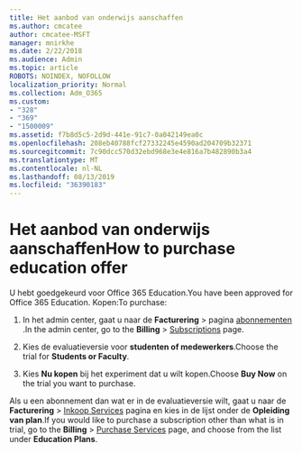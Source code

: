 ```yaml
---
title: Het aanbod van onderwijs aanschaffen
ms.author: cmcatee
author: cmcatee-MSFT
manager: mnirkhe
ms.date: 2/22/2018
ms.audience: Admin
ms.topic: article
ROBOTS: NOINDEX, NOFOLLOW
localization_priority: Normal
ms.collection: Adm_O365
ms.custom:
- "328"
- "369"
- "1500009"
ms.assetid: f7b8d5c5-2d9d-441e-91c7-0a042149ea0c
ms.openlocfilehash: 208eb40788fcf27332245e4590ad204709b32371
ms.sourcegitcommit: 7c90dcc570d32ebd968e3e4e816a7b482890b3a4
ms.translationtype: MT
ms.contentlocale: nl-NL
ms.lasthandoff: 08/13/2019
ms.locfileid: "36390183"
---
```

# <a name="how-to-purchase-education-offer"></a><span data-ttu-id="0b25e-102">Het aanbod van onderwijs aanschaffen</span><span class="sxs-lookup"><span data-stu-id="0b25e-102">How to purchase education offer</span></span>

<span data-ttu-id="0b25e-103">U hebt goedgekeurd voor Office 365 Education.</span><span class="sxs-lookup"><span data-stu-id="0b25e-103">You have been approved for Office 365 Education.</span></span> <span data-ttu-id="0b25e-104">Kopen:</span><span class="sxs-lookup"><span data-stu-id="0b25e-104">To purchase:</span></span>
  
1. <span data-ttu-id="0b25e-105">In het admin center, gaat u naar de **Facturering** \> pagina [abonnementen](https://go.microsoft.com/fwlink/p/?linkid=842054) .</span><span class="sxs-lookup"><span data-stu-id="0b25e-105">In the admin center, go to the **Billing** \> [Subscriptions](https://go.microsoft.com/fwlink/p/?linkid=842054) page.</span></span>

2. <span data-ttu-id="0b25e-106">Kies de evaluatieversie voor **studenten of medewerkers**.</span><span class="sxs-lookup"><span data-stu-id="0b25e-106">Choose the trial for **Students or Faculty**.</span></span>

3. <span data-ttu-id="0b25e-107">Kies **Nu kopen** bij het experiment dat u wilt kopen.</span><span class="sxs-lookup"><span data-stu-id="0b25e-107">Choose **Buy Now** on the trial you want to purchase.</span></span> 

<span data-ttu-id="0b25e-108">Als u een abonnement dan wat er in de evaluatieversie wilt, gaat u naar de **Facturering** \> [Inkoop Services](https://go.microsoft.com/fwlink/p/?linkid=868433) pagina en kies in de lijst onder de **Opleiding van plan**.</span><span class="sxs-lookup"><span data-stu-id="0b25e-108">If you would like to purchase a subscription other than what is in trial, go to the **Billing** \> [Purchase Services](https://go.microsoft.com/fwlink/p/?linkid=868433) page, and choose from the list under **Education Plans**.</span></span>